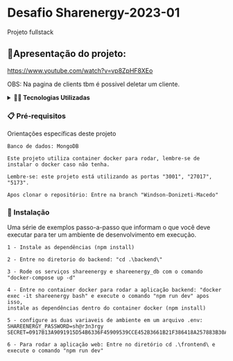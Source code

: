 # Desafio Sharenergy-2023-01

Projeto fullstack

## 🚀Apresentação do projeto:
https://www.youtube.com/watch?v=vp8ZpHF8XEo

OBS: Na pagina de clients tbm é possivel deletar um cliente.

<details>
  <summary><strong>👨‍💻 Tecnologias Utilizadas</strong></summary><br />
 
 * TypeScript
 * Node.js com framework Express
 * React.js: Context API, Hooks
 * MongoDB
 * Tailwind CSS
 * Material-UI
 * Docker
 
 </details>


### 📋 Pré-requisitos

Orientações específicas deste projeto

```
Banco de dados: MongoDB

Este projeto utiliza container docker para rodar, lembre-se de instalar o docker caso não tenha.

Lembre-se: este projeto está utilizando as portas "3001", "27017", "5173".

Apos clonar o repositório: Entre na branch "Windson-Donizeti-Macedo"

```

### 🔧 Instalação

Uma série de exemplos passo-a-passo que informam o que você deve executar para ter um ambiente de desenvolvimento em execução.


```
1 - Instale as dependências (npm install)

2 - Entre no diretorio do backend: "cd .\backend\"

3 - Rode os serviços shareenergy e shareenergy_db com o comando "docker-compose up -d"

4 - Entre no container docker para rodar a aplicação backend: "docker exec -it shareenergy bash" e execute o comando "npm run dev" apos isso,
instale as dependências dentro do container docker (npm install)

5 - configure as duas variaveis de ambiente em um arquivo .env:
SHAREENERGY_PASSWORD=sh@r3n3rgy
SECRET=0917B13A9091915D54B6336F45909539CCE452B3661B21F386418A257883B30A

6 - Para rodar a aplicação web: Entre no diretório cd .\frontend\ e execute o comando "npm run dev"
```

